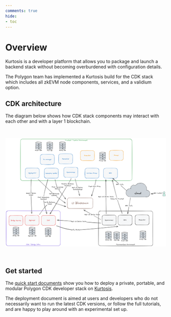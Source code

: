 ```yaml
---
comments: true
hide:
- toc
---
```


# Overview

Kurtosis is a developer platform that allows you to package and launch a backend stack without becoming overburdened with configuration details.

The Polygon team has implemented a Kurtosis build for the CDK stack which includes all zkEVM node components, services, and a validium option.

## CDK architecture

The diagram below shows how CDK stack components may interact with each other and with a layer 1 blockchain.

</br>

![Architecture](img/architecture.png)

<br/>

## Get started

The [quick start documents](quickstart/deploy-stack.md) show you how to deploy a private, portable, and modular Polygon CDK developer stack on [Kurtosis](https://github.com/kurtosis-tech/kurtosis).

The deployment document is aimed at users and developers who do not necessarily want to run the latest CDK versions, or follow the full tutorials, and are happy to play around with an experimental set up.

<br/>

